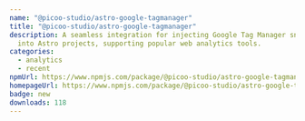 ```yaml
---
name: "@picoo-studio/astro-google-tagmanager"
title: "@picoo-studio/astro-google-tagmanager"
description: A seamless integration for injecting Google Tag Manager snippets
  into Astro projects, supporting popular web analytics tools.
categories:
  - analytics
  - recent
npmUrl: https://www.npmjs.com/package/@picoo-studio/astro-google-tagmanager
homepageUrl: https://www.npmjs.com/package/@picoo-studio/astro-google-tagmanager
badge: new
downloads: 118
---
```

